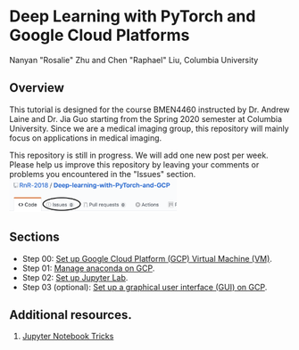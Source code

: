 
# Deep Learning with PyTorch and Google Cloud Platforms
Nanyan "Rosalie" Zhu and Chen "Raphael" Liu, Columbia University

## Overview
This tutorial is designed for the course BMEN4460 instructed by Dr. Andrew Laine and Dr. Jia Guo starting from the Spring 2020 semester at Columbia University. Since we are a medical imaging group, this repository will mainly focus on applications in medical imaging.</br>

This repository is still in progress. We will add one new post per week. Please help us improve this repository by leaving your comments or problems you encountered in the "Issues" section.
<img src="/Images/issues_button.png" alt="GCP_console" width="300px" height="60px">

## Sections
- Step 00: [Set up Google Cloud Platform (GCP) Virtual Machine (VM)](https://github.com/RnR-2018/Deep-learning-with-PyTorch-and-GCP/tree/master/Step00_set_up_GCP).
- Step 01: [Manage anaconda on GCP](https://github.com/RnR-2018/Deep-learning-with-PyTorch-and-GCP/tree/master/Step01_manage_anaconda_on_GCP).
- Step 02: [Set up Jupyter Lab](https://github.com/RnR-2018/Deep-learning-with-PyTorch-and-GCP/tree/master/Step02_Jupyter_lab).
- Step 03 (optional): [Set up a graphical user interface (GUI) on GCP](https://github.com/RnR-2018/Deep-learning-with-PyTorch-and-GCP/tree/master/Step03_GUI_setup%20(optional)).

## Additional resources.
1. [Jupyter Notebook Tricks](https://www.dataquest.io/blog/jupyter-notebook-tips-tricks-shortcuts/)


